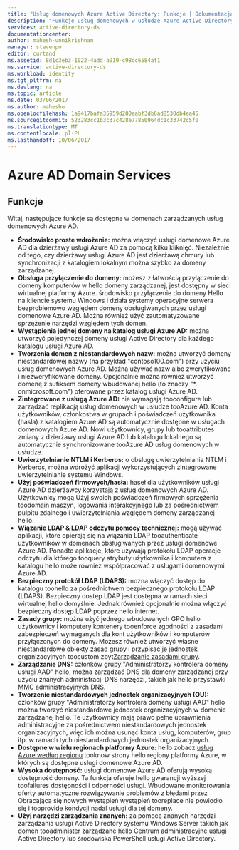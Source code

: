 ```yaml
---
title: "Usług domenowych Azure Active Directory: Funkcje | Dokumentacja firmy Microsoft"
description: "Funkcje usług domenowych w usłudze Azure Active Directory"
services: active-directory-ds
documentationcenter: 
author: mahesh-unnikrishnan
manager: stevenpo
editor: curtand
ms.assetid: 8d1c3eb3-1022-4add-a919-c98cc6584af1
ms.service: active-directory-ds
ms.workload: identity
ms.tgt_pltfrm: na
ms.devlang: na
ms.topic: article
ms.date: 03/06/2017
ms.author: maheshu
ms.openlocfilehash: 1a9417bafa35959d280eabf3db6ad8530db4ea45
ms.sourcegitcommit: 523283cc1b3c37c428e77850964dc1c33742c5f0
ms.translationtype: MT
ms.contentlocale: pl-PL
ms.lasthandoff: 10/06/2017
---
```

# <a name="azure-ad-domain-services"></a>Azure AD Domain Services
## <a name="features"></a>Funkcje
Witaj, następujące funkcje są dostępne w domenach zarządzanych usług domenowych Azure AD.

* **Środowisko proste wdrożenie:** można włączyć usługi domenowe Azure AD dla dzierżawy usługi Azure AD za pomocą kilku kliknięć. Niezależnie od tego, czy dzierżawy usługi Azure AD jest dzierżawą chmury lub synchronizacji z katalogiem lokalnym można szybko za domeny zarządzanej.
* **Obsługa przyłączenie do domeny:** możesz z łatwością przyłączenie do domeny komputerów w hello domeny zarządzanej, jest dostępny w sieci wirtualnej platformy Azure. środowisko przyłączenie do domeny Hello na kliencie systemu Windows i działa systemy operacyjne serwera bezproblemowo względem domeny obsługiwanych przez usługi domenowe Azure AD. Można również użyć zautomatyzowane sprzężenie narzędzi względem tych domen.
* **Wystąpienia jednej domeny na katalog usługi Azure AD:** można utworzyć pojedynczej domeny usługi Active Directory dla każdego katalogu usługi Azure AD.
* **Tworzenia domen z niestandardowych nazw:** można utworzyć domeny niestandardowej nazwy (na przykład "contoso100.com") przy użyciu usług domenowych Azure AD. Można używać nazw albo zweryfikowane i niezweryfikowane domeny. Opcjonalnie można również utworzyć domenę z sufiksem domeny wbudowanej hello (to znaczy "*. onmicrosoft.com") oferowane przez katalog usługi Azure AD.
* **Zintegrowane z usługą Azure AD:** nie wymagają tooconfigure lub zarządzać replikacją usług domenowych w usłudze tooAzure AD. Konta użytkowników, członkostwa w grupach i poświadczeń użytkownika (hasła) z katalogiem Azure AD są automatycznie dostępne w usługach domenowych Azure AD. Nowi użytkownicy, grupy lub tooattributes zmiany z dzierżawy usługi Azure AD lub katalogu lokalnego są automatycznie synchronizowane tooAzure AD usług domenowych w usłudze.
* **Uwierzytelnianie NTLM i Kerberos:** o obsługę uwierzytelniania NTLM i Kerberos, można wdrożyć aplikacji wykorzystujących zintegrowane uwierzytelnianie systemu Windows.
* **Użyj poświadczeń firmowych/hasła:** haseł dla użytkowników usługi Azure AD dzierżawcy korzystają z usług domenowych Azure AD. Użytkownicy mogą Użyj swoich poświadczeń firmowych sprzężenia toodomain maszyn, logowania interakcyjnego lub za pośrednictwem pulpitu zdalnego i uwierzytelniania względem domeny zarządzanej hello.
* **Wiązanie LDAP & LDAP odczytu pomocy technicznej:** mogą używać aplikacji, które opierają się na wiązania LDAP tooauthenticate użytkowników w domenach obsługiwanych przez usługi domenowe Azure AD. Ponadto aplikacje, które używają protokołu LDAP operacje odczytu dla którego tooquery atrybuty użytkownika i komputera z katalogu hello może również współpracować z usługami domenowymi Azure AD.
* **Bezpieczny protokół LDAP (LDAPS):** można włączyć dostęp do katalogu toohello za pośrednictwem bezpiecznego protokołu LDAP (LDAPS). Bezpieczny dostęp LDAP jest dostępna w ramach sieci wirtualnej hello domyślnie. Jednak również opcjonalnie można włączyć bezpieczny dostęp LDAP poprzez hello internet.
* **Zasady grupy:** można użyć jednego wbudowanych GPO hello użytkownicy i komputery kontenery tooenforce zgodności z zasadami zabezpieczeń wymaganych dla kont użytkowników i komputerów przyłączonych do domeny. Możesz również utworzyć własne niestandardowe obiekty zasad grupy i przypisać je jednostek organizacyjnych toocustom zbyt[Zarządzanie zasadami grupy](active-directory-ds-admin-guide-administer-group-policy.md).
* **Zarządzanie DNS:** członków grupy "Administratorzy kontrolera domeny usługi AAD" hello, można zarządzać DNS dla domeny zarządzanej przy użyciu znanych administracji DNS narzędzi, takich jak hello przystawki MMC administracyjnych DNS.
* **Tworzenie niestandardowych jednostek organizacyjnych (OU):** członków grupy "Administratorzy kontrolera domeny usługi AAD" hello można tworzyć niestandardowe jednostek organizacyjnych w domenie zarządzanej hello. Te użytkownicy mają prawo pełne uprawnienia administracyjne za pośrednictwem niestandardowych jednostek organizacyjnych, więc ich można usunąć konta usług, komputerów, grup itp. w ramach tych niestandardowych jednostek organizacyjnych.
* **Dostępne w wielu regionach platformy Azure:** hello zobacz [usług Azure według regionu](https://azure.microsoft.com/regions/#services/) tooknow strony hello regiony platformy Azure, w których są dostępne usługi domenowe Azure AD.
* **Wysoka dostępność:** usługi domenowe Azure AD oferują wysoką dostępność domeny. Ta funkcja oferuje hello gwarancji wyższej toofailures dostępności i odporności usługi. Wbudowane monitorowania oferty automatyczne rozwiązywanie problemów z błędami przez Obracająca się nowych wystąpień wystąpień tooreplace nie powiodło się i tooprovide kondycji nadal usługi dla tej domeny.
* **Użyj narzędzi zarządzania znanych:** za pomocą znanych narzędzi zarządzania usługi Active Directory systemu Windows Server takich jak domen tooadminister zarządzane hello Centrum administracyjne usługi Active Directory lub środowiska PowerShell usługi Active Directory.
